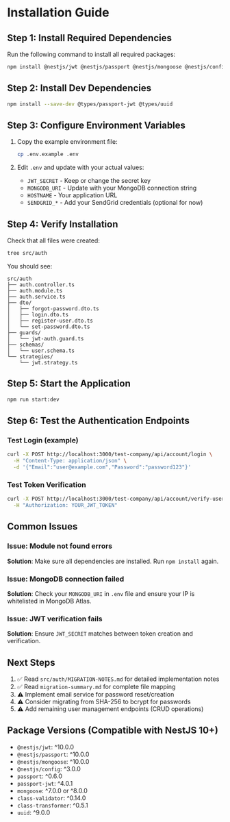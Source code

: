 # Installation Guide

## Step 1: Install Required Dependencies

Run the following command to install all required packages:

```bash
npm install @nestjs/jwt @nestjs/passport @nestjs/mongoose @nestjs/config passport passport-jwt mongoose class-validator class-transformer uuid
```

## Step 2: Install Dev Dependencies

```bash
npm install --save-dev @types/passport-jwt @types/uuid
```

## Step 3: Configure Environment Variables

1. Copy the example environment file:
   ```bash
   cp .env.example .env
   ```

2. Edit `.env` and update with your actual values:
   - `JWT_SECRET` - Keep or change the secret key
   - `MONGODB_URI` - Update with your MongoDB connection string
   - `HOSTNAME` - Your application URL
   - `SENDGRID_*` - Add your SendGrid credentials (optional for now)

## Step 4: Verify Installation

Check that all files were created:

```bash
tree src/auth
```

You should see:
```
src/auth
├── auth.controller.ts
├── auth.module.ts
├── auth.service.ts
├── dto/
│   ├── forgot-password.dto.ts
│   ├── login.dto.ts
│   ├── register-user.dto.ts
│   └── set-password.dto.ts
├── guards/
│   └── jwt-auth.guard.ts
├── schemas/
│   └── user.schema.ts
└── strategies/
    └── jwt.strategy.ts
```

## Step 5: Start the Application

```bash
npm run start:dev
```

## Step 6: Test the Authentication Endpoints

### Test Login (example)
```bash
curl -X POST http://localhost:3000/test-company/api/account/login \
  -H "Content-Type: application/json" \
  -d '{"Email":"user@example.com","Password":"password123"}'
```

### Test Token Verification
```bash
curl -X POST http://localhost:3000/test-company/api/account/verify-user \
  -H "Authorization: YOUR_JWT_TOKEN"
```

## Common Issues

### Issue: Module not found errors
**Solution**: Make sure all dependencies are installed. Run `npm install` again.

### Issue: MongoDB connection failed
**Solution**: Check your `MONGODB_URI` in `.env` file and ensure your IP is whitelisted in MongoDB Atlas.

### Issue: JWT verification fails
**Solution**: Ensure `JWT_SECRET` matches between token creation and verification.

## Next Steps

1. ✅ Read `src/auth/MIGRATION-NOTES.md` for detailed implementation notes
2. ✅ Read `migration-summary.md` for complete file mapping
3. ⚠️ Implement email service for password reset/creation
4. ⚠️ Consider migrating from SHA-256 to bcrypt for passwords
5. ⚠️ Add remaining user management endpoints (CRUD operations)

## Package Versions (Compatible with NestJS 10+)

- `@nestjs/jwt`: ^10.0.0
- `@nestjs/passport`: ^10.0.0
- `@nestjs/mongoose`: ^10.0.0
- `@nestjs/config`: ^3.0.0
- `passport`: ^0.6.0
- `passport-jwt`: ^4.0.1
- `mongoose`: ^7.0.0 or ^8.0.0
- `class-validator`: ^0.14.0
- `class-transformer`: ^0.5.1
- `uuid`: ^9.0.0
